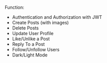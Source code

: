 Function: 
- Authentication and Authorization with JWT
- Create  Posts (with images)
- Delete Posts
- Update User Profile
- Like/Unlike a Post
- Reply To a Post
- Follow/Unfollow Users
- Dark/Light Mode
